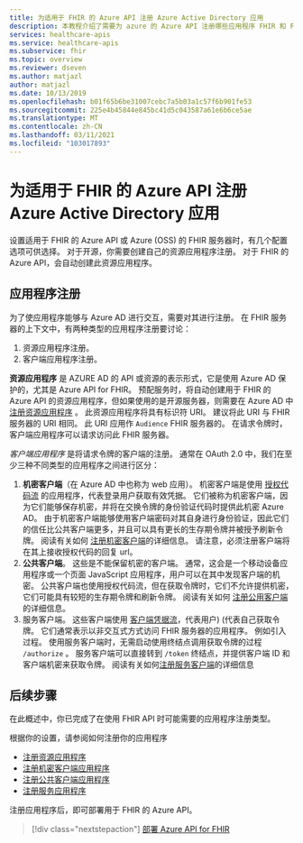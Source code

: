 ```yaml
---
title: 为适用于 FHIR 的 Azure API 注册 Azure Active Directory 应用
description: 本教程介绍了需要为 azure 的 Azure API 注册哪些应用程序 FHIR 和 FHIR 服务器。
services: healthcare-apis
ms.service: healthcare-apis
ms.subservice: fhir
ms.topic: overview
ms.reviewer: dseven
ms.author: matjazl
author: matjazl
ms.date: 10/13/2019
ms.openlocfilehash: b01f65b6be31007cebc7a5b03a1c57f6b901fe53
ms.sourcegitcommit: 225e4b45844e845bc41d5c043587a61e6b6ce5ae
ms.translationtype: MT
ms.contentlocale: zh-CN
ms.lasthandoff: 03/11/2021
ms.locfileid: "103017893"
---
```

# <a name="register-the-azure-active-directory-apps-for-azure-api-for-fhir"></a>为适用于 FHIR 的 Azure API 注册 Azure Active Directory 应用

设置适用于 FHIR 的 Azure API 或 Azure (OSS) 的 FHIR 服务器时，有几个配置选项可供选择。 对于开源，你需要创建自己的资源应用程序注册。 对于 FHIR 的 Azure API，会自动创建此资源应用程序。

## <a name="application-registrations"></a>应用程序注册

为了使应用程序能够与 Azure AD 进行交互，需要对其进行注册。 在 FHIR 服务器的上下文中，有两种类型的应用程序注册要讨论：

1. 资源应用程序注册。
1. 客户端应用程序注册。

**资源应用程序** 是 AZURE AD 的 API 或资源的表示形式，它是使用 Azure AD 保护的，尤其是 Azure API for FHIR。 预配服务时，将自动创建用于 FHIR 的 Azure API 的资源应用程序，但如果使用的是开源服务器，则需要在 Azure AD 中 [注册资源应用程序](register-resource-azure-ad-client-app.md) 。 此资源应用程序将具有标识符 URI。 建议将此 URI 与 FHIR 服务器的 URI 相同。 此 URI 应用作 `Audience` FHIR 服务器的。 在请求令牌时，客户端应用程序可以请求访问此 FHIR 服务器。

*客户端应用程序* 是将请求令牌的客户端的注册。 通常在 OAuth 2.0 中，我们在至少三种不同类型的应用程序之间进行区分：

1. **机密客户端**（在 Azure AD 中也称为 web 应用）。 机密客户端是使用 [授权代码流](../../active-directory/azuread-dev/v1-protocols-oauth-code.md) 的应用程序，代表登录用户获取有效凭据。 它们被称为机密客户端，因为它们能够保存机密，并将在交换令牌的身份验证代码时提供此机密 Azure AD。 由于机密客户端能够使用客户端密码对其自身进行身份验证，因此它们的信任比公共客户端更多，并且可以具有更长的生存期令牌并被授予刷新令牌。 阅读有关如何 [注册机密客户端](register-confidential-azure-ad-client-app.md)的详细信息。 请注意，必须注册客户端将在其上接收授权代码的回复 url。
1. **公共客户端**。 这些是不能保留机密的客户端。 通常，这会是一个移动设备应用程序或一个页面 JavaScript 应用程序，用户可以在其中发现客户端的机密。 公共客户端也使用授权代码流，但在获取令牌时，它们不允许提供机密，它们可能具有较短的生存期令牌和刷新令牌。 阅读有关如何 [注册公用客户端](register-public-azure-ad-client-app.md)的详细信息。
1. 服务客户端。 这些客户端使用 [客户端凭据流](../../active-directory/azuread-dev/v1-oauth2-client-creds-grant-flow.md)，代表用户)  (代表自己获取令牌。 它们通常表示以非交互式方式访问 FHIR 服务器的应用程序。 例如引入过程。 使用服务客户端时，无需启动使用终结点调用获取令牌的过程 `/authorize` 。 服务客户端可以直接转到 `/token` 终结点，并提供客户端 ID 和客户端机密来获取令牌。 阅读有关如何[注册服务客户端](register-service-azure-ad-client-app.md)的详细信息

## <a name="next-steps"></a>后续步骤

在此概述中，你已完成了在使用 FHIR API 时可能需要的应用程序注册类型。

根据你的设置，请参阅如何注册你的应用程序

* [注册资源应用程序](register-resource-azure-ad-client-app.md)
* [注册机密客户端应用程序](register-confidential-azure-ad-client-app.md)
* [注册公共客户端应用程序](register-public-azure-ad-client-app.md)
* [注册服务应用程序](register-service-azure-ad-client-app.md)

注册应用程序后，即可部署用于 FHIR 的 Azure API。

>[!div class="nextstepaction"]
>[部署 Azure API for FHIR](fhir-paas-powershell-quickstart.md)